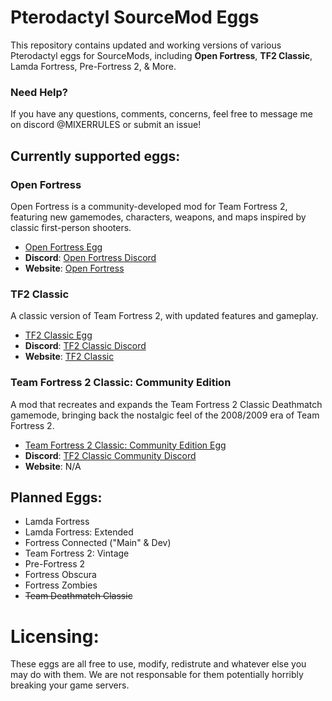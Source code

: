 # Pterodactyl SourceMod Eggs

This repository contains updated and working versions of various Pterodactyl eggs for SourceMods, including **Open Fortress**, **TF2 Classic**, Lamda Fortress, Pre-Fortress 2, & More.

### Need Help?
If you have any questions, comments, concerns, feel free to message me on discord @MIXERRULES or submit an issue! 

## Currently supported eggs: 

### Open Fortress
Open Fortress is a community-developed mod for Team Fortress 2, featuring new gamemodes, characters, weapons, and maps inspired by classic first-person shooters.
- [Open Fortress Egg](egg-open-fortress-updated.json)
- **Discord**: [Open Fortress Discord](https://discord.gg/mKjW2ACCrm)
- **Website**: [Open Fortress](https://openfortress.fun/)

### TF2 Classic
A classic version of Team Fortress 2, with updated features and gameplay.
- [TF2 Classic Egg](egg-team-fortress2-classic.json)
- **Discord**: [TF2 Classic Discord](https://discord.com/invite/team-fortress-2-classic-196337717267791874)
- **Website**: [TF2 Classic](https://tf2classic.com/)

### Team Fortress 2 Classic: Community Edition
A mod that recreates and expands the Team Fortress 2 Classic Deathmatch gamemode, bringing back the nostalgic feel of the 2008/2009 era of Team Fortress 2.

- [Team Fortress 2 Classic: Community Edition Egg](egg-tf2-classic-community-edition.json)
- **Discord**: [TF2 Classic Community Discord](https://discord.gg/7JStYpQbwM)
- **Website**: N/A

## Planned Eggs:
- Lamda Fortress
- Lamda Fortress: Extended
- Fortress Connected ("Main" & Dev)
- Team Fortress 2: Vintage
- Pre-Fortress 2
- Fortress Obscura
- Fortress Zombies
- ~~Team Deathmatch Classic~~

# Licensing:
These eggs are all free to use, modify, redistrute and whatever else you may do with them. We are not responsable for them potentially horribly breaking your game servers.
